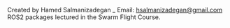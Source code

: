 Created by Hamed Salmanizadegan _ Email: hsalmanizadegan@gmail.com 
ROS2 packages lectured in the Swarm Flight Course.
